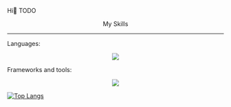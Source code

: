 Hi👋
TODO

<p align="center">
  My Skills
</p>
<hr>
Languages:
<p align="center">
  <a href="https://skillicons.dev">
    <img src="https://skillicons.dev/icons?i=c,cpp,java,javascript,kotlin,python,matlab,css,html" />
  </a>
</p>
Frameworks and tools:
<p align="center">
  <a href="https://skillicons.dev">
    <img src="https://skillicons.dev/icons?i=react,threejs,express,nodejs,mongodb,mysql" />
  </a>
</p>
<!-- 
[![Top Langs](https://github-readme-stats-git-master-m-parsaei.vercel.app/api/top-langs/?username=M-Parsaei)](https://github.com/anuraghazra/github-readme-stats) --->

[![Top Langs](https://github-readme-stats-git-master-m-parsaei.vercel.app/api/top-langs/?username=M-Parsaei&layout=pie)](https://github.com/anuraghazra/github-readme-stats)
